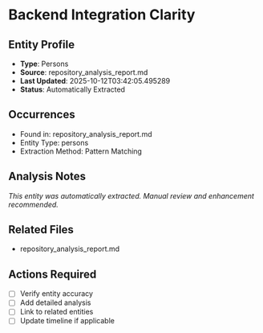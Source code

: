 # Backend Integration Clarity

## Entity Profile
- **Type**: Persons
- **Source**: repository_analysis_report.md
- **Last Updated**: 2025-10-12T03:42:05.495289
- **Status**: Automatically Extracted

## Occurrences
- Found in: repository_analysis_report.md
- Entity Type: persons
- Extraction Method: Pattern Matching

## Analysis Notes
*This entity was automatically extracted. Manual review and enhancement recommended.*

## Related Files
- repository_analysis_report.md

## Actions Required
- [ ] Verify entity accuracy
- [ ] Add detailed analysis
- [ ] Link to related entities
- [ ] Update timeline if applicable
